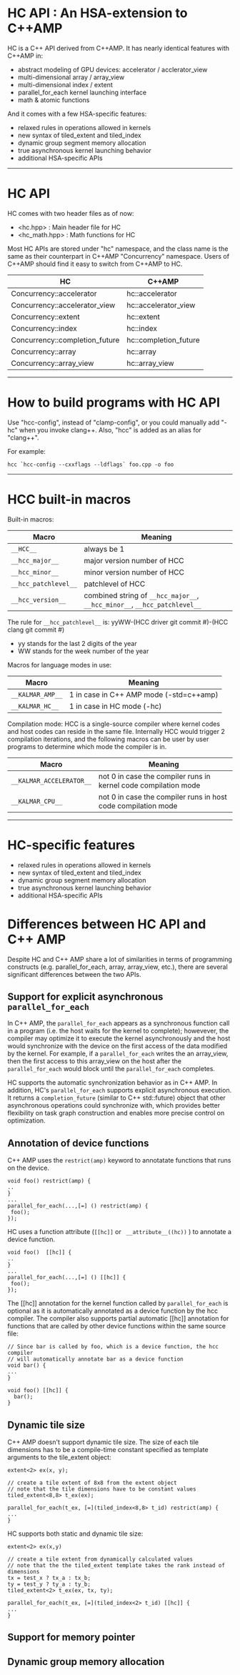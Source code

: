 # HC API : An HSA-extension to C++AMP

HC is a C++ API derived from C++AMP. It has nearly identical features with C++AMP in:

- abstract modeling of GPU devices: accelerator / acclerator_view
- multi-dimensional array / array_view
- multi-dimensional index / extent
- parallel_for_each kernel launching interface
- math & atomic functions

And it comes with a few HSA-specific features:

- relaxed rules in operations allowed in kernels
- new syntax of tiled_extent and tiled_index
- dynamic group segment memory allocation
- true asynchronous kernel launching behavior
- additional HSA-specific APIs

---

# HC API

HC comes with two header files as of now:

- <hc.hpp> : Main header file for HC
- <hc_math.hpp> : Math functions for HC

Most HC APIs are stored under "hc" namespace, and the class name is the same as their counterpart in C++AMP "Concurrency" namespace.  Users of C++AMP should find it easy to switch from C++AMP to HC.

| HC | C++AMP |
|----|--------|
| Concurrency::accelerator | hc::accelerator |
| Concurrency::accelerator_view | hc::accelerator_view |
| Concurrency::extent | hc::extent |
| Concurrency::index | hc::index |
| Concurrency::completion_future | hc::completion_future |
| Concurrency::array | hc::array |
| Concurrency::array_view | hc::array_view |

---

# How to build programs with HC API

Use "hcc-config", instead of "clamp-config", or you could manually add "-hc" when you invoke clang++. Also, "hcc" is added as an alias for "clang++".

For example:

```
hcc `hcc-config --cxxflags --ldflags` foo.cpp -o foo
```

---

# HCC built-in macros

Built-in macros:

| Macro | Meaning |
|----|--------|
| ```__HCC__``` | always be 1 |
| ```__hcc_major__``` | major version number of HCC |
| ```__hcc_minor__``` | minor version number of HCC |
| ```__hcc_patchlevel__``` | patchlevel of HCC |
| ```__hcc_version__``` | combined string of ```__hcc_major__```, ```__hcc_minor__```, ```__hcc_patchlevel__``` |

The rule for ```__hcc_patchlevel__``` is: yyWW-(HCC driver git commit #)-(HCC clang git commit #)
- yy stands for the last 2 digits of the year
- WW stands for the week number of the year

Macros for language modes in use:

| Macro | Meaning |
|----|--------|
| ```__KALMAR_AMP__``` | 1 in case in C++ AMP mode (-std=c++amp) |
| ```__KALMAR_HC__``` | 1 in case in HC mode (-hc) |

Compilation mode:
HCC is a single-source compiler where kernel codes and host codes can reside in the same file. Internally HCC would trigger 2 compilation iterations, and the following macros can be user by user programs to determine which mode the compiler is in.

| Macro | Meaning |
|----|--------|
| ```__KALMAR_ACCELERATOR__``` | not 0 in case the compiler runs in kernel code compilation mode |
| ```__KALMAR_CPU__``` | not 0 in case the compiler runs in host code compilation mode |

---

# HC-specific features

- relaxed rules in operations allowed in kernels
- new syntax of tiled_extent and tiled_index
- dynamic group segment memory allocation
- true asynchronous kernel launching behavior
- additional HSA-specific APIs


# Differences between HC API and C++ AMP

Despite HC and C++ AMP share a lot of similarities in terms of programming constructs (e.g. parallel_for_each, array, array_view, etc.), there are several significant differences between the two APIs.

## Support for explicit asynchronous ```parallel_for_each```

In C++ AMP, the  ```parallel_for_each``` appears as a synchronous function call in a program (i.e. the host waits for the kernel to complete); howevever, the compiler may optimize it to execute the kernel asynchronously and the host would synchronize with the device on the first access of the data modified by the kernel.  For example, if a ```parallel_for_each``` writes the an array_view, then the first access to this array_view on the host after the ```parallel_for_each``` would block until the ```parallel_for_each``` completes. 

HC supports the automatic synchronization behavior as in C++ AMP.  In addition, HC's ```parallel_for_each``` supports explicit asynchronous execution.  It returns a ```completion_future``` (similar to C++ std::future) object that other asynchronous operations could synchronize with, which provides better flexibility on task graph construction and enables more precise control on optimization.        

## Annotation of device functions

C++ AMP uses the ```restrict(amp)``` keyword to annotatate functions that runs on the device.

```
void foo() restrict(amp) {
..
}
...
parallel_for_each(...,[=] () restrict(amp) {
 foo();
});

```

HC uses a function attribute (```[[hc]]``` or ``` __attribute__((hc))``` ) to annotate a device function. 

```
void foo()  [[hc]] {
..
}
...
parallel_for_each(...,[=] () [[hc]] {
 foo();
});
```

The \[\[hc\]\] annotation for the kernel function called by ```parallel_for_each``` is optional as it is automatically annotated as a device function by the hcc compiler.  The compiler also supports partial automatic \[\[hc\]\] annotation for functions that are called by other device functions within the same source file:

```
// Since bar is called by foo, which is a device function, the hcc compiler
// will automatically annotate bar as a device function
void bar() {
...
}

void foo() [[hc]] {
  bar();
}
```

## Dynamic tile size

C++ AMP doesn't support dynamic tile size.  The size of each tile dimensions has to be a compile-time constant specified as template arguments to the tile_extent object:

```
extent<2> ex(x, y);

// create a tile extent of 8x8 from the extent object
// note that the tile dimensions have to be constant values
tiled_extent<8,8> t_ex(ex);

parallel_for_each(t_ex, [=](tiled_index<8,8> t_id) restrict(amp) {
...
}
```
HC supports both static and dynamic tile size:
```
extent<2> ex(x,y)

// create a tile extent from dynamically calculated values
// note that the the tiled_extent template takes the rank instead of dimensions
tx = test_x ? tx_a : tx_b;
ty = test_y ? ty_a : ty_b;
tiled_extent<2> t_ex(ex, tx, ty);

parallel_for_each(t_ex, [=](tiled_index<2> t_id) [[hc]] {
...
}

```


## Support for memory pointer

## Dynamic group memory allocation


